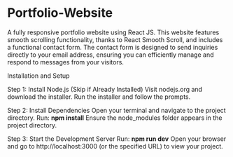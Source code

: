 # Portfolio-Website
A fully responsive portfolio website using React JS. This website features smooth scrolling functionality, thanks to React Smooth Scroll, and includes a functional contact form. The contact form is designed to send inquiries directly to your email address, ensuring you can efficiently manage and respond to messages from your visitors. 


Installation and Setup

Step 1: Install Node.js (Skip if Already Installed)
Visit nodejs.org and download the installer.
Run the installer and follow the prompts.

Step 2: Install Dependencies
Open your terminal and navigate to the project directory.
Run: **npm install**
Ensure the node_modules folder appears in the project directory.

Step 3: Start the Development Server
Run: **npm run dev**
Open your browser and go to http://localhost:3000 (or the specified URL) to view your project.
